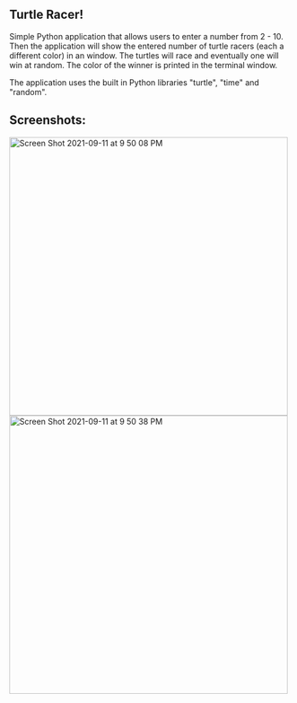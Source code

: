 ## Turtle Racer! ##

Simple Python application that allows users to enter a number from 2 - 10. Then the application will show the entered number of turtle racers (each a different color) in an window. The turtles will race and eventually one will win at random. The color of the winner is printed in the terminal window.

The application uses the built in Python libraries "turtle", "time" and "random".

## Screenshots: ##

<img width="496" alt="Screen Shot 2021-09-11 at 9 50 08 PM" src="https://user-images.githubusercontent.com/19416227/132972689-8cec5ef7-cd22-4fbe-8371-15233e5b5001.png">

<img width="496" alt="Screen Shot 2021-09-11 at 9 50 38 PM" src="https://user-images.githubusercontent.com/19416227/132972699-1ce4ef93-2789-479f-94aa-32be79bd51a0.png">
